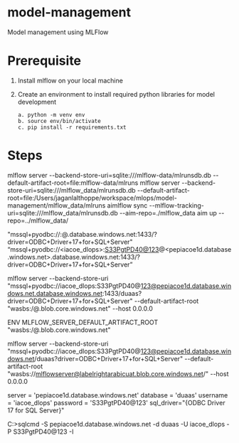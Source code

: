 # model-management
Model management using MLFlow

# Prerequisite
1. Install mlflow on your local machine
2. Create an environment to install required python libraries for model development

    ```
    a. python -m venv env
    b. source env/bin/activate
    c. pip install -r requirements.txt
    ```

# Steps

mlflow server --backend-store-uri=sqlite:///mlflow-data/mlrunsdb.db --default-artifact-root=file:mlflow-data/mlruns
mlflow server --backend-store-uri=sqlite:///mlflow_data/mlrunsdb.db --default-artifact-root=file:/Users/jaganlalthoppe/workspace/mlops/model-management/mlflow_data/mlruns
aimlflow sync --mlflow-tracking-uri=sqlite:///mlflow_data/mlrunsdb.db --aim-repo=./mlflow_data
aim up --repo=../mlflow_data/


"mssql+pyodbc://<UserName>:<Password>@<ServerName>.database.windows.net:1433/<DatabaseName>?driver=ODBC+Driver+17+for+SQL+Server"
“mssql+pyodbc://<iacoe_dlops>:<S33PgtPD40@123>@<pepiacoe1d.database.windows.net>.database.windows.net:1433/<duaas>?driver=ODBC+Driver+17+for+SQL+Server”

mlflow server --backend-store-uri "mssql+pyodbc://iacoe_dlops:S33PgtPD40@123@pepiacoe1d.database.windows.net.database.windows.net:1433/duaas?driver=ODBC+Driver+17+for+SQL+Server" --default-artifact-root "wasbs:/<container>@<StorageAccount>.blob.core.windows.net" --host 0.0.0.0

ENV MLFLOW_SERVER_DEFAULT_ARTIFACT_ROOT "wasbs:/<container>@<StorageAccount>.blob.core.windows.net"


mlflow server --backend-store-uri "mssql+pyodbc://iacoe_dlops:S33PgtPD40@123@pepiacoe1d.database.windows.net/duaas?driver=ODBC+Driver+17+for+SQL+Server" --default-artifact-root "wasbs://mlflowserver@labelrightarabicuat.blob.core.windows.net/" --host 0.0.0.0


server = 'pepiacoe1d.database.windows.net'
database = 'duaas'
username = 'iacoe_dlops'
password = 'S33PgtPD40@123'
sql_driver="{ODBC Driver 17 for SQL Server}"

C:\>sqlcmd -S pepiacoe1d.database.windows.net -d duaas -U iacoe_dlops -P S33PgtPD40@123 -I